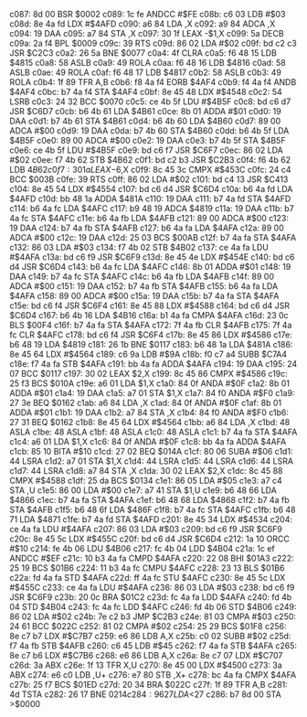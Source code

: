 c087: 8d 00        BSR    $0002
c089: 1c fe        ANDCC  #$FE
c08b: c6 03        LDB    #$03
c08d: 8e 4a fd     LDX    #$4AFD
c090: a6 84        LDA    ,X
c092: a9 84        ADCA   ,X
c094: 19           DAA
c095: a7 84        STA    ,X
c097: 30 1f        LEAX   -$1,X
c099: 5a           DECB
c09a: 2a f4        BPL    $0009
c09c: 39           RTS
c09d: 86 02        LDA    #$02
c09f: bd c2 c3     JSR    $C2C3
c0a2: 26 5a        BNE    $0077
c0a4: 4f           CLRA
c0a5: f6 48 15     LDB    $4815
c0a8: 58           ASLB
c0a9: 49           ROLA
c0aa: f6 48 16     LDB    $4816
c0ad: 58           ASLB
c0ae: 49           ROLA
c0af: f6 48 17     LDB    $4817
c0b2: 58           ASLB
c0b3: 49           ROLA
c0b4: 1f 89        TFR    A,B
c0b6: f8 4a f4     EORB   $4AF4
c0b9: f4 4a f4     ANDB   $4AF4
c0bc: b7 4a f4     STA    $4AF4
c0bf: 8e 45 48     LDX    #$4548
c0c2: 54           LSRB
c0c3: 24 32        BCC    $0070
c0c5: ce 4b 5f     LDU    #$4B5F
c0c8: bd c6 d7     JSR    $C6D7
c0cb: b6 4b 61     LDA    $4B61
c0ce: 8b 01        ADDA   #$01
c0d0: 19           DAA
c0d1: b7 4b 61     STA    $4B61
c0d4: b6 4b 60     LDA    $4B60
c0d7: 89 00        ADCA   #$00
c0d9: 19           DAA
c0da: b7 4b 60     STA    $4B60
c0dd: b6 4b 5f     LDA    $4B5F
c0e0: 89 00        ADCA   #$00
c0e2: 19           DAA
c0e3: b7 4b 5f     STA    $4B5F
c0e6: ce 4b 5f     LDU    #$4B5F
c0e9: bd c6 f7     JSR    $C6F7
c0ec: 86 02        LDA    #$02
c0ee: f7 4b 62     STB    $4B62
c0f1: bd c2 b3     JSR    $C2B3
c0f4: f6 4b 62     LDB    $4B62
c0f7: 30 1a        LEAX   -$6,X
c0f9: 8c 45 3c     CMPX   #$453C
c0fc: 24 c4        BCC    $003B
c0fe: 39           RTS
c0ff: 86 02        LDA    #$02
c101: bd c4 13     JSR    $C413
c104: 8e 45 54     LDX    #$4554
c107: bd c6 d4     JSR    $C6D4
c10a: b6 4a fd     LDA    $4AFD
c10d: bb 48 1a     ADDA   $481A
c110: 19           DAA
c111: b7 4a fd     STA    $4AFD
c114: b6 4a fc     LDA    $4AFC
c117: b9 48 19     ADCA   $4819
c11a: 19           DAA
c11b: b7 4a fc     STA    $4AFC
c11e: b6 4a fb     LDA    $4AFB
c121: 89 00        ADCA   #$00
c123: 19           DAA
c124: b7 4a fb     STA    $4AFB
c127: b6 4a fa     LDA    $4AFA
c12a: 89 00        ADCA   #$00
c12c: 19           DAA
c12d: 25 03        BCS    $00AB
c12f: b7 4a fa     STA    $4AFA
c132: 86 03        LDA    #$03
c134: f7 4b 02     STB    $4B02
c137: ce 4a fa     LDU    #$4AFA
c13a: bd c6 f9     JSR    $C6F9
c13d: 8e 45 4e     LDX    #$454E
c140: bd c6 d4     JSR    $C6D4
c143: b6 4a fc     LDA    $4AFC
c146: 8b 01        ADDA   #$01
c148: 19           DAA
c149: b7 4a fc     STA    $4AFC
c14c: b6 4a fb     LDA    $4AFB
c14f: 89 00        ADCA   #$00
c151: 19           DAA
c152: b7 4a fb     STA    $4AFB
c155: b6 4a fa     LDA    $4AFA
c158: 89 00        ADCA   #$00
c15a: 19           DAA
c15b: b7 4a fa     STA    $4AFA
c15e: bd c6 f4     JSR    $C6F4
c161: 8e 45 88     LDX    #$4588
c164: bd c6 d4     JSR    $C6D4
c167: b6 4b 16     LDA    $4B16
c16a: b1 4a fa     CMPA   $4AFA
c16d: 23 0c        BLS    $00F4
c16f: b7 4a fa     STA    $4AFA
c172: 7f 4a fb     CLR    $4AFB
c175: 7f 4a fc     CLR    $4AFC
c178: bd c6 f4     JSR    $C6F4
c17b: 8e 45 86     LDX    #$4586
c17e: b6 48 19     LDA    $4819
c181: 26 1b        BNE    $0117
c183: b6 48 1a     LDA    $481A
c186: 8e 45 64     LDX    #$4564
c189: c6 9a        LDB    #$9A
c18b: f0 c7 a4     SUBB   $C7A4
c18e: f7 4a fa     STB    $4AFA
c191: bb 4a fa     ADDA   $4AFA
c194: 19           DAA
c195: 24 07        BCC    $0117
c197: 30 02        LEAX   $2,X
c199: 8c 45 86     CMPX   #$4586
c19c: 25 f3        BCS    $010A
c19e: a6 01        LDA    $1,X
c1a0: 84 0f        ANDA   #$0F
c1a2: 8b 01        ADDA   #$01
c1a4: 19           DAA
c1a5: a7 01        STA    $1,X
c1a7: 84 f0        ANDA   #$F0
c1a9: 27 3e        BEQ    $0162
c1ab: a6 84        LDA    ,X
c1ad: 84 0f        ANDA   #$0F
c1af: 8b 01        ADDA   #$01
c1b1: 19           DAA
c1b2: a7 84        STA    ,X
c1b4: 84 f0        ANDA   #$F0
c1b6: 27 31        BEQ    $0162
c1b8: 8e 45 64     LDX    #$4564
c1bb: a6 84        LDA    ,X
c1bd: 48           ASLA
c1be: 48           ASLA
c1bf: 48           ASLA
c1c0: 48           ASLA
c1c1: b7 4a fa     STA    $4AFA
c1c4: a6 01        LDA    $1,X
c1c6: 84 0f        ANDA   #$0F
c1c8: bb 4a fa     ADDA   $4AFA
c1cb: 85 10        BITA   #$10
c1cd: 27 02        BEQ    $014A
c1cf: 80 06        SUBA   #$06
c1d1: 44           LSRA
c1d2: a7 01        STA    $1,X
c1d4: 44           LSRA
c1d5: 44           LSRA
c1d6: 44           LSRA
c1d7: 44           LSRA
c1d8: a7 84        STA    ,X
c1da: 30 02        LEAX   $2,X
c1dc: 8c 45 88     CMPX   #$4588
c1df: 25 da        BCS    $0134
c1e1: 86 05        LDA    #$05
c1e3: a7 c4        STA    ,U
c1e5: 86 00        LDA    #$00
c1e7: a7 41        STA    $1,U
c1e9: b6 48 66     LDA    $4866
c1ec: b7 4a fa     STA    $4AFA
c1ef: b6 48 68     LDA    $4868
c1f2: b7 4a fb     STA    $4AFB
c1f5: b6 48 6f     LDA    $486F
c1f8: b7 4a fc     STA    $4AFC
c1fb: b6 48 71     LDA    $4871
c1fe: b7 4a fd     STA    $4AFD
c201: 8e 45 34     LDX    #$4534
c204: ce 4a fa     LDU    #$4AFA
c207: 86 03        LDA    #$03
c209: bd c6 f9     JSR    $C6F9
c20c: 8e 45 5c     LDX    #$455C
c20f: bd c6 d4     JSR    $C6D4
c212: 1a 10        ORCC   #$10
c214: fe 4b 06     LDU    $4B06
c217: fc 4b 04     LDD    $4B04
c21a: 1c ef        ANDCC  #$EF
c21c: 10 b3 4a fa  CMPD   $4AFA
c220: 22 08        BHI    $01A3
c222: 25 19        BCS    $01B6
c224: 11 b3 4a fc  CMPU   $4AFC
c228: 23 13        BLS    $01B6
c22a: fd 4a fa     STD    $4AFA
c22d: ff 4a fc     STU    $4AFC
c230: 8e 45 5c     LDX    #$455C
c233: ce 4a fa     LDU    #$4AFA
c236: 86 03        LDA    #$03
c238: bd c6 f9     JSR    $C6F9
c23b: 20 0c        BRA    $01C2
c23d: fc 4a fa     LDD    $4AFA
c240: fd 4b 04     STD    $4B04
c243: fc 4a fc     LDD    $4AFC
c246: fd 4b 06     STD    $4B06
c249: 86 02        LDA    #$02
c24b: 7e c2 b3     JMP    $C2B3
c24e: 81 03        CMPA   #$03
c250: 24 61        BCC    $022C
c252: 81 02        CMPA   #$02
c254: 25 29        BCS    $01F8
c256: 8e c7 b7     LDX    #$C7B7
c259: e6 86        LDB    A,X
c25b: c0 02        SUBB   #$02
c25d: f7 4a fb     STB    $4AFB
c260: c6 45        LDB    #$45
c262: f7 4a fa     STB    $4AFA
c265: 8e c7 b6     LDX    #$C7B6
c268: e6 86        LDB    A,X
c26a: 8e c7 07     LDX    #$C707
c26d: 3a           ABX
c26e: 1f 13        TFR    X,U
c270: 8e 45 00     LDX    #$4500
c273: 3a           ABX
c274: e6 c0        LDB    ,U+
c276: e7 80        STB    ,X+
c278: bc 4a fa     CMPX   $4AFA
c27b: 25 f7        BCS    $01ED
c27d: 20 34        BRA    $022C
c27f: 1f 89        TFR    A,B
c281: 4d           TSTA
c282: 26 17        BNE    $0214
c284: 96 27        LDA    <$27
c286: b7 8d 00     STA    >$0000
